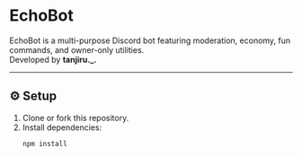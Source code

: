 # EchoBot

EchoBot is a multi-purpose Discord bot featuring moderation, economy, fun commands, and owner-only utilities.  
Developed by **tanjiru._.**

---

## ⚙️ Setup

1. Clone or fork this repository.  
2. Install dependencies:
   ```bash
   npm install
